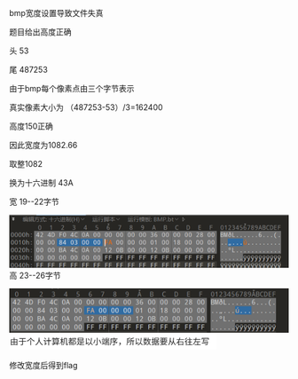 bmp宽度设置导致文件失真

题目给出高度正确

头 53

尾 487253 

 

由于bmp每个像素点由三个字节表示

真实像素大小为 （487253-53）/3=162400

高度150正确

因此宽度为1082.66

取整1082

换为十六进制 43A

宽 19--22字节

![image-20250422204924670](./assets/image-20250422204924670.png)高 23--26字节

![image-20250422204927487](./assets/image-20250422204927487.png)![image-20250422204929114](./assets/image-20250422204929114.png)

修改宽度后得到flag